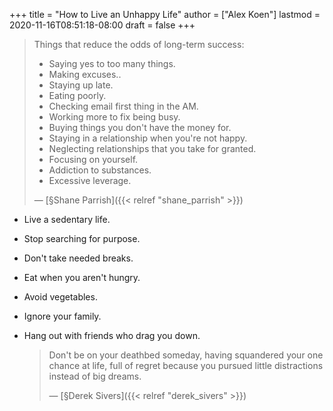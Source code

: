 +++
title = "How to Live an Unhappy Life"
author = ["Alex Koen"]
lastmod = 2020-11-16T08:51:18-08:00
draft = false
+++

> Things that reduce the odds of long-term success:
>
> -   Saying yes to too many things.
> -   Making excuses..
> -   Staying up late.
> -   Eating poorly.
> -   Checking email first thing in the AM.
> -   Working more to fix being busy.
> -   Buying things you don't have the money for.
> -   Staying in a relationship when you're not happy.
> -   Neglecting relationships that you take for granted.
> -   Focusing on yourself.
> -   Addiction to substances.
> -   Excessive leverage.
>
> — [§Shane Parrish]({{< relref "shane_parrish" >}})

-   Live a sedentary life.
-   Stop searching for purpose.
-   Don't take needed breaks.
-   Eat when you aren't hungry.
-   Avoid vegetables.
-   Ignore your family.
-   Hang out with friends who drag you down.

    > Don't be on your deathbed someday, having squandered your one chance at life, full of regret because you pursued little distractions instead of big dreams.
    >
    > — [§Derek Sivers]({{< relref "derek_sivers" >}})
